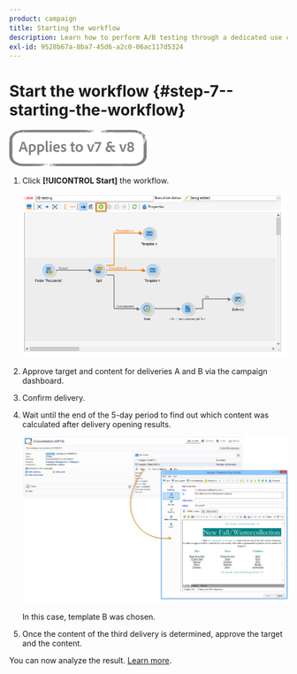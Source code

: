 ```yaml
---
product: campaign
title: Starting the workflow
description: Learn how to perform A/B testing through a dedicated use case
exl-id: 9528b67a-8ba7-45d6-a2c0-06ac117d5324
---
```

# Start the workflow {#step-7--starting-the-workflow}

![](../../assets/common.svg)

1. Click **[!UICONTROL Start]** the workflow.

   ![](assets/use_case_abtesting_startwkfl_001.png)

1. Approve target and content for deliveries A and B via the campaign dashboard.
1. Confirm delivery.
1. Wait until the end of the 5-day period to find out which content was calculated after delivery opening results.

   ![](assets/use_case_abtesting_startwkfl_002.png)

   In this case, template B was chosen.

1. Once the content of the third delivery is determined, approve the target and the content.

You can now analyze the result. [Learn more](a-b-testing-uc-analyzing.md).
